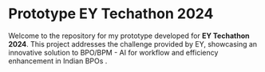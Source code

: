 # Prototype EY Techathon 2024

Welcome to the repository for my prototype developed for **EY Techathon 2024**. This project addresses the challenge provided by EY, showcasing an innovative solution to BPO/BPM - AI for workflow and efficiency enhancement in Indian BPOs
.
